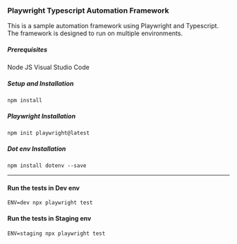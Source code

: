 ### Playwright Typescript Automation Framework

This is a sample automation framework using Playwright and Typescript. The framework is designed to run on multiple environments. 

##### Prerequisites
Node JS
Visual Studio Code

##### Setup and Installation 
```
npm install
```
##### Playwright Installation 
```
npm init playwright@latest
```

##### Dot env Installation 
```
npm install dotenv --save
```

-------------------------

#### Run the tests in Dev env
```
ENV=dev npx playwright test
```

#### Run the tests in Staging env
```
ENV=staging npx playwright test
```